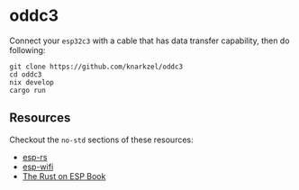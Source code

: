 # oddc3

Connect your `esp32c3` with a cable that has data transfer capability, then do following:

```
git clone https://github.com/knarkzel/oddc3
cd oddc3
nix develop
cargo run
```

## Resources

Checkout the `no-std` sections of these resources:

- [esp-rs](https://github.com/esp-rs/)
- [esp-wifi](https://github.com/esp-rs/esp-wifi)
- [The Rust on ESP Book](https://esp-rs.github.io/book/introduction.html)
